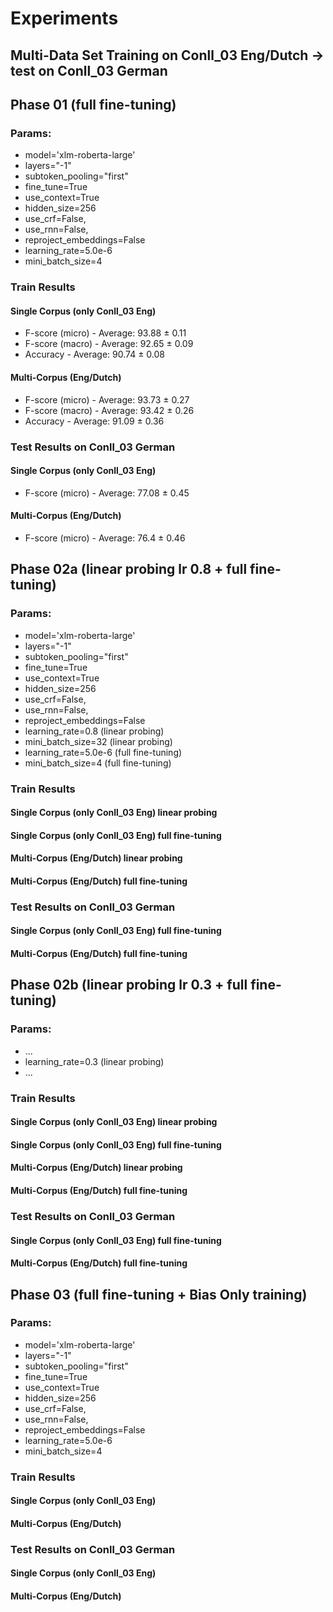 
# Experiments
## Multi-Data Set Training on Conll_03 Eng/Dutch -> test on Conll_03 German
## Phase 01 (full fine-tuning)
### Params:
* model='xlm-roberta-large'
* layers="-1"
* subtoken_pooling="first"
* fine_tune=True
* use_context=True
* hidden_size=256
* use_crf=False,
* use_rnn=False,
* reproject_embeddings=False
* learning_rate=5.0e-6
* mini_batch_size=4

### Train Results
#### Single Corpus (only Conll_03 Eng)
* F-score (micro) - Average: 93.88  ±  0.11
* F-score (macro) - Average: 92.65  ±  0.09
* Accuracy - Average: 90.74  ±  0.08
#### Multi-Corpus (Eng/Dutch)
* F-score (micro) - Average: 93.73  ±  0.27
* F-score (macro) - Average: 93.42  ±  0.26
* Accuracy - Average: 91.09  ±  0.36
### Test Results on Conll_03 German
#### Single Corpus (only Conll_03 Eng)
* F-score (micro) - Average: 77.08  ±  0.45
#### Multi-Corpus (Eng/Dutch)
* F-score (micro) - Average: 76.4  ±  0.46

## Phase 02a (linear probing lr 0.8 + full fine-tuning)
### Params:
* model='xlm-roberta-large'
* layers="-1"
* subtoken_pooling="first"
* fine_tune=True
* use_context=True
* hidden_size=256
* use_crf=False,
* use_rnn=False,
* reproject_embeddings=False
* learning_rate=0.8 (linear probing)
* mini_batch_size=32 (linear probing)
* learning_rate=5.0e-6 (full fine-tuning)
* mini_batch_size=4 (full fine-tuning)

### Train Results
#### Single Corpus (only Conll_03 Eng) linear probing

#### Single Corpus (only Conll_03 Eng) full fine-tuning

#### Multi-Corpus (Eng/Dutch) linear probing

#### Multi-Corpus (Eng/Dutch) full fine-tuning

### Test Results on Conll_03 German
#### Single Corpus (only Conll_03 Eng) full fine-tuning

#### Multi-Corpus (Eng/Dutch) full fine-tuning


## Phase 02b (linear probing lr 0.3 + full fine-tuning)
### Params:
* ...
* learning_rate=0.3 (linear probing)
* ...

### Train Results
#### Single Corpus (only Conll_03 Eng) linear probing

#### Single Corpus (only Conll_03 Eng) full fine-tuning

#### Multi-Corpus (Eng/Dutch) linear probing

#### Multi-Corpus (Eng/Dutch) full fine-tuning

### Test Results on Conll_03 German
#### Single Corpus (only Conll_03 Eng) full fine-tuning

#### Multi-Corpus (Eng/Dutch) full fine-tuning


## Phase 03 (full fine-tuning + Bias Only training)
### Params:
* model='xlm-roberta-large'
* layers="-1"
* subtoken_pooling="first"
* fine_tune=True
* use_context=True
* hidden_size=256
* use_crf=False,
* use_rnn=False,
* reproject_embeddings=False
* learning_rate=5.0e-6
* mini_batch_size=4

### Train Results
#### Single Corpus (only Conll_03 Eng)

#### Multi-Corpus (Eng/Dutch)

### Test Results on Conll_03 German
#### Single Corpus (only Conll_03 Eng)

#### Multi-Corpus (Eng/Dutch)

